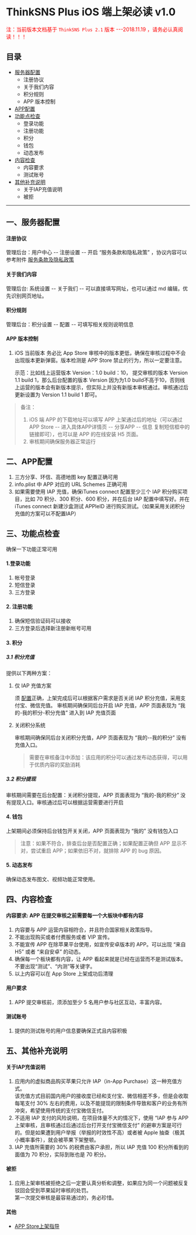 # ThinkSNS Plus iOS 端上架必读 v1.0

<font color = red > 注：当前版本文档基于 `ThinkSNS Plus 2.1` 版本   ---2018.11.19 ，请务必认真阅读！！！ </font>


## 目录

- [服务器配置](#一服务器配置)
	- 注册协议
	- 关于我们内容
	- 积分规则
	- APP 版本控制 
- [APP配置](#二app配置)
- [功能点检查](#三功能点检查)
	- 登录功能
	- 注册功能
	- 积分
	- 钱包
	- 动态发布
- [内容检查](#四内容检查)
	- 内容要求
	- 测试账号
- [其他补充说明](#五其他补充说明)
	- 关于IAP充值说明
	- 被拒




-----



## 一、服务器配置  


#### 注册协议

管理后台：用户中心 -- 注册设置 -- 开启 “服务条款和隐私政策” ，协议内容可以参考附件 [服务条款及隐私政策](./ThinkSNS服务条款及隐私政策.md)
  
#### 关于我们内容

管理后台: 系统设置 -- 关于我们 -- 可以直接填写网址，也可以通过 md 编辑，优先识别网页地址。

#### 积分规则

管理后台：积分设置 -- 配置 --  可填写相关规则说明信息
 
#### APP 版本控制 

1. iOS 当前版本 务必比 App Store 审核中的版本更低，确保在审核过程中不会出现版本更新弹窗。版本检测是 APP Store 禁止的行为，所以一定要注意。  

	示范：比如线上运营版本 Version：1.0 build：10， 提交审核的版本 Version 1.1 build 1，那么后台配置的版本 Version 因为为1.0 build不高于10，否则线上运营的版本会有新版本提示，但实际上并没有新版本审核通过。审核通过后更新设置为 Version 1.1 build 1 即可。  
	


> 备注：
> 
> 1. iOS 端 APP 的下载地址可以填写 APP 上架通过后的地址（可以通过APP Store -- 进入具体APP详情页 -- 分享APP -- 信息 复制短信框中的链接即可），也可以是 APP 的在线安装 H5 页面。
> 2. 审核期间确保服务器正常运行 
> 
> 

## 二、APP配置

1. 三方分享、环信、高德地图 key 配置正确可用 
2. info.plist 中 APP 对应的 URL Schemes  正确可用
3. 如果需要使用 IAP 充值，确保iTunes connect 配置至少三个 IAP 积分购买项目，比如 70 积分、300 积分、600 积分，并在后台 IAP 配置中填写好。并在 iTunes connect 新建沙盒测试 APPleID 进行购买测试。（如果采用关闭积分充值的方案可以不配置IAP）

## 三、功能点检查

确保一下功能正常可用

#### 1.登录功能

1. 帐号登录
2. 短信登录
3. 三方登录  


#### 2. 注册功能

1. 确保短信验证码可以接收
2. 三方登录后选择新注册新帐号可用

####  3. 积分  

##### 3.1 积分充值

 提供以下两种方案：
 
1. 仅 IAP 充值方案
	
	须 [配置](#二app配置)正确，上架完成后可以根据客户需求是否关闭 IAP 积分充值，采用支付宝、微信充值。 审核期间确保同后台开启 IAP 充值，APP 页面表现为 “我的-我的积分-积分充值” 进入到 IAP 充值页面  
	
2. 关闭积分系统

	审核期间确保同后台关闭积分充值，APP 页面表现为 “我的--我的积分” 没有充值入口。  
   > 需要在审核备注中添加：该应用的积分可以通过发布动态获得，可以用于优质内容的奖励消耗 
 
##### 3.2 积分提现

 审核期间需要在后台配置：关闭积分提现，APP 页面表现为 “我的-我的积分” 没有提现入口。审核通过后可以根据运营需要进行开启   
 
#### 4. 钱包

上架期间必须保持后台钱包开关关闭，APP 页面表现为 “我的” 没有钱包入口  
> 注意：如果不符合，排查后台是否配置正确；如果配置正确但 APP 显示不对，尝试重启 APP；如果依旧不对，就排除 APP 的 bug 原因。  
> 

#### 5. 动态发布

确保动态发布图文、视频功能正常使用。
 
## 四、内容检查

#### 内容要求: APP 在提交审核之前需要每一个大板块中都有内容

1. 内容要与 APP 运营内容相符合，并且符合国家相关政策指导。  
2. 不能出现购买或者付费服务或者 VIP 宣传。  
3. 不能宣传 APP 在除苹果平台使用，如宣传安卓版本的 APP。可以出现 “来自 H5” 或者 “来自安卓” 的动态。  
4. 确保每一个板块都有内容，让 APP 看起来就是已经在运营而不是测试版本。不要出现“测试”、“内测”等关键字。  
5. 以上内容可以在 App Store 上架成功后清理  

#### 用户要求

1. APP 提交审核前，须添加至少 5 名用户参与社区互动，丰富内容。  

#### 测试账号

1. 提供的测试账号的用户信息要确保正式且内容积极 

## 五、其他补充说明  

#### 关于IAP充值说明  

1. 应用内的虚拟商品购买苹果只允许 IAP（in-App Purchase）这一种充值方式。  
该充值方式目前国内用户的接收度已经和支付宝、微信相差不多，但是会收取每笔支付 30% 左右的费用，以及不能提现的限制条件导致和客户的业务有所冲突，希望使用传统的支付宝微信支付。  
2. 不适用 IAP 支付的风险说明，在项目体量不大的情况下，使用 “IAP 参与 APP 上架审核，且审核通过后通过后台打开支付宝微信支付” 的避审方案是可行的。但是如果遭到用户举报（举报的时效性不高）或者被 Apple 抽查（极其小概率事件），就会被苹果下架整顿。  
3. IAP 充值所需要的 30% 的税费由客户承担，所以 IAP 充值 100 积分所看到的面值为 70 积分，实际到账也是 70 积分。  

#### 被拒 

1. 应用上架审核被拒绝之后一定要认真分析和调整，如果应为同一个问题被反复驳回会受到苹果延时审核的处罚。  
第一次提交审核是最容易通过的，务必珍惜。

#### 其他

* [APP Store上架指导](./APPStore上架指导.md)
